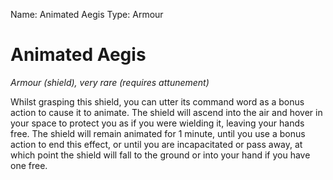 Name: Animated Aegis
Type: Armour

# Animated Aegis
_Armour (shield), very rare (requires attunement)_

Whilst grasping this shield, you can utter its command word as a bonus action to cause it to animate. The shield will ascend into the air and hover in your space to protect you as if you were wielding it, leaving your hands free. The shield will remain animated for 1 minute, until you use a bonus action to end this effect, or until you are incapacitated or pass away, at which point the shield will fall to the ground or into your hand if you have one free.